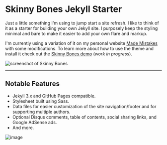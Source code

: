 # Skinny Bones Jekyll Starter

Just a little something I'm using to jump start a site refresh. I like to think of it as a starter for building your own Jekyll site. I purposely keep the styling minimal and bare to make it easier to add your own flare and markup.

I'm currently using a variation of it on my personal website [Made Mistakes](http://mademistakes.com) with some modifications. To learn more about how to use the theme and install it check out the [Skinny Bones demo](http://mmistakes.github.io/skinny-bones-jekyll/) (*work in progress*).

![screenshot of Skinny Bones](http://mmistakes.github.io/skinny-bones-jekyll/images/skinny-bones-theme-feature.jpg)

---

## Notable Features

* Jekyll 3.x and GitHub Pages compatible.
* Stylesheet built using Sass.
* Data files for easier customization of the site navigation/footer and for supporting multiple authors.
* Optional Disqus comments, table of contents, social sharing links, and Google AdSense ads.
* And more.

![image](https://timgsa.baidu.com/timg?image&quality=80&size=b9999_10000&sec=1514934752627&di=957b8ed1e1e6bca1c8d451d78c2a5c82&imgtype=0&src=http%3A%2F%2Fimg.zcool.cn%2Fcommunity%2F01114b5986ee3900000021292df326.gif) 
